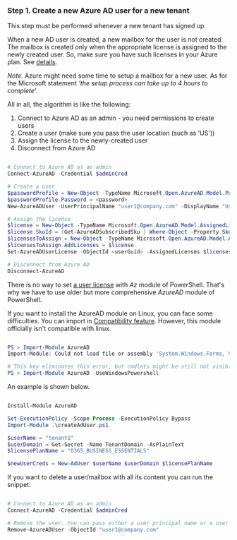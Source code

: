 ### Step 1. Create a new Azure AD user for a new tenant 

This step must be performed whenever a new tenant has signed up.

When a new AD user is created, a new mailbox for the user is not created. The mailbox is created only when the appropriate license is assigned to the newly created user. So, make sure you have such licenses in your Azure plan. See [details](https://docs.microsoft.com/en-us/microsoft-365/enterprise/assign-licenses-to-user-accounts-with-microsoft-365-powershell?view=o365-worldwide).

_Note._ Azure might need some time to setup a mailbox for a new user. As for the Microsoft statement _'the setup process can take up to 4 hours to complete'_.

All in all, the algorithm is like the following:

1. Connect to Azure AD as an admin - you need permissions to create users
2. Create a user (make sure you pass the user location (such as 'US'))
3. Assign the license to the newly-created user
4. Disconnect from Azure AD

```powershell

# Connect to Azure AD as an admin
Connect-AzureAD -Credential $adminCred

# Create a user
$passwordProfile = New-Object -TypeName Microsoft.Open.AzureAD.Model.PasswordProfile
$passwordProfile.Password = <password>
New-AzureADUser -UserPrincipalName "user1@company.com" -DisplayName "User1" -PasswordProfile $passwordProfile -Mailnickname "user1" -UsageLocation "US"

# Assign the license
$license = New-Object -TypeName Microsoft.Open.AzureAD.Model.AssignedLicense
$license.SkuId = (Get-AzureADSubscribedSku | Where-Object -Property SkuPartNumber -Value "O365_BUSINESS_ESSENTIALS" -EQ).SkuID
$licensesToAssign = New-Object -TypeName Microsoft.Open.AzureAD.Model.AssignedLicenses
$licensesToAssign.AddLicenses = $license
Set-AzureADUserLicense -ObjectId <userGuid> -AssignedLicenses $licensesToAssign

# Disconnect from Azure AD
Disconnect-AzureAD

```

There is no way to set [a user license](https://stackoverflow.com/questions/54423267/how-to-add-a-license-to-an-user-on-az-powershell) with _Az_ module of PowerShell. That's why we have to use older but more comprehensive _AzureAD_ module of PowerShell.

If you want to install the AzureAD module on Linux, you can face some difficulties. You can import in [Compatibility feature](https://docs.microsoft.com/en-us/powershell/module/microsoft.powershell.core/about/about_windows_powershell_compatibility?view=powershell-7.2). However, this module officially isn't compatible with linux.

```powershell

PS > Import-Module AzureAD
Import-Module: Could not load file or assembly 'System.Windows.Forms, Version=4.0.0.0, Culture=neutral, PublicKeyToken=b77a5c561934e089'. The system cannot find the file specified.

# This key eliminates this error, but cmdlets might be still not visible
PS > Import-Module AzureAD -UseWindowsPowershell

```

An example is shown below.

```powershell

Install-Module AzureAD

Set-ExecutionPolicy -Scope Process -ExecutionPolicy Bypass
Import-Module .\createAdUser.ps1

$userName = "tenant1" 
$userDomain = Get-Secret -Name TenantDomain -AsPlainText
$licensePlanName = "O365_BUSINESS_ESSENTIALS"

$newUserCreds = New-AdUser $userName $userDomain $licensePlanName

```

If you want to delete a user/mailbox with all its content you can run the snippet:

```powershell

# Connect to Azure AD as an admin
Connect-AzureAD -Credential $adminCred

# Remove the user. You can pass either a user principal name or a user's GUID
Remove-AzureADUser -ObjectId "user1@company.com"

```